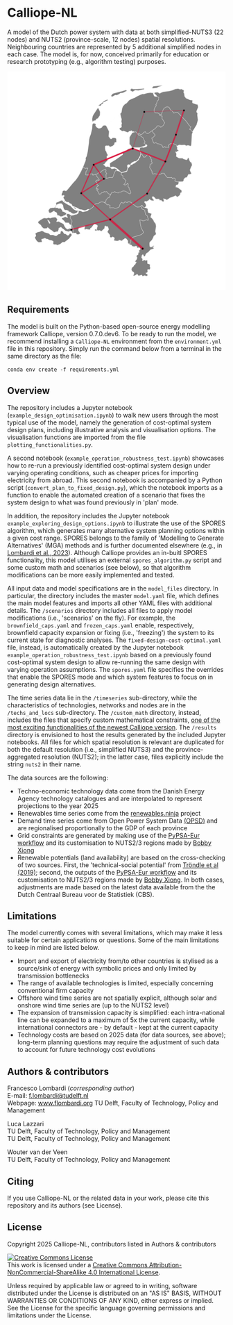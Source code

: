 # Calliope-NL
A model of the Dutch power system with data at both simplified-NUTS3 (22 nodes) and NUTS2 (province-scale, 12 nodes) spatial resolutions. Neighbouring countries are represented by 5 additional simplified nodes in each case. The model is, for now, conceived primarily for education or research prototyping (e.g., algorithm testing) purposes.

<img src="NL_grid_map.png" width="600">

## Requirements
The model is built on the Python-based open-source energy modelling framework Calliope, version 0.7.0.dev6. 
To be ready to run the model, we recommend installing a `Calliope-NL` environment from the `environment.yml` file in this repository. Simply run the command below from a terminal in the same directory as the file:

```
conda env create -f requirements.yml
```

## Overview
The repository includes a Jupyter notebook (`example_design_optimisation.ipynb`) to walk new users through the most typical use of the model, namely the generation of cost-optimal system design plans, including illustrative analysis and visualisation options. The visualisation functions are imported from the file `plotting_functionalities.py`. 

A second notebook (`example_operation_robustness_test.ipynb`) showcases how to re-run a previously identified cost-optimal system design under varying operating conditions, such as cheaper prices for importing electricity from abroad. This second notebook is accompanied by a Python script (`convert_plan_to_fixed_design.py`), which the notebook imports as a function to enable the automated creation of a scenario that fixes the system design to what was found previously in 'plan' mode. 

In addition, the repository includes the Jupyter notebook `example_exploring_design_options.ipynb` to illustrate the use of the SPORES algorithm, which generates many alternative system planning options within a given cost range. SPORES belongs to the family of 'Modelling to Generate Alternatives' (MGA) methods and is further documented elsewhere (e.g., in [Lombardi et al., 2023](https://doi.org/10.1016/j.apenergy.2023.121002)). Although Calliope provides an in-buitl SPORES functionality, this model utilises an external `spores_algorithm.py` script and some custom math and scenarios (see below), so that algorithm modifications can be more easily implemented and tested.

All input data and model specifications are in the `model_files` directory. In particular, the directory includes the master `model.yaml` file, which defines the main model features and imports all other YAML files with additional details. The `/scenarios` directory includes all files to apply model modifications (i.e., 'scenarios' on the fly). For example, the `brownfield_caps.yaml` and `frozen_caps.yaml` enable, respectively, brownfield capacity expansion or fixing (i.e., 'freezing') the system to its current state for diagnostic analyses. The `fixed-design-cost-optimal.yaml` file, instead, is automatically created by the Jupyter notebook `example_operation_robustness_test.ipynb` based on a previously found cost-optimal system design to allow re-running the same design with varying operation assumptions. The `spores.yaml` file specifies the overrides that enable the SPORES mode and which system features to focus on in generating design alternatives.

The time series data lie in the `/timeseries` sub-directory, while the characteristics of technologies, networks and nodes are in the `/techs_and_locs` sub-directory. The `/custom_math` directory, instead, includes the files that specify custom mathematical constraints, [one of the most exciting functionalities of the newest Calliope version](https://calliope.readthedocs.io/en/latest/user_defined_math/). The `/results` directory is envisioned to host the results generated by the included Jupyter notebooks. All files for which spatial resolution is relevant are duplicated for both the default resolution (i.e., simplified NUTS3) and the province-aggregated resolution (NUTS2); in the latter case, files explicitly include the string `nuts2` in their name.

The data sources are the following:
- Techno-economic technology data come from the Danish Energy Agency technology catalogues and are interpolated to represent projections to the year 2025
- Renewables time series come from the [renewables.ninja](www.renewables.ninja) project
- Demand time series come from Open Power System Data [(OPSD)](https://data.open-power-system-data.org/time_series/2020-10-06) and are regionalised proportionally to the GDP of each province
- Grid constraints are generated by making use of the [PyPSA-Eur workflow](https://github.com/pypsa/pypsa-eur) and its customisation to NUTS2/3 regions made by [Bobby Xiong](https://github.com/bobbyxng/kodekiste)
- Renewable potentials (land availability) are based on the cross-checking of two sources. First, the 'technical-social potential' from [Tröndle et al (2019)](https://zenodo.org/records/3244985); second, the outputs of the [PyPSA-Eur workflow](https://github.com/pypsa/pypsa-eur) and its customisation to NUTS2/3 regions made by [Bobby Xiong](https://github.com/bobbyxng/kodekiste). In both cases, adjustments are made based on the latest data available from the the Dutch Centraal Bureau voor de Statistiek (CBS).

## Limitations

The model currently comes with several limitations, which may make it less suitable for certain applications or questions. Some of the main limitations to keep in mind are listed below.
- Import and export of electricity from/to other countries is stylised as a source/sink of energy with symbolic prices and only limited by transmission bottlenecks
- The range of available technologies is limited, especially concerning conventional firm capacity
- Offshore wind time series are not spatially explicit, although solar and onshore wind time series are (up to the NUTS2 level)
- The expansion of transmission capacity is simplified: each intra-national line can be expanded to a maximum of 5x the current capacity, while international connectors are - by default - kept at the current capacity
- Technology costs are based on 2025 data (for data sources, see above); long-term planning questions may require the adjustment of such data to account for future technology cost evolutions

## Authors & contributors

Francesco Lombardi (_corresponding author_) </br>
E-mail: f.lombardi@tudelft.nl </br>
Webpage: www.flombardi.org
TU Delft, Faculty of Technology, Policy and Management </br>

Luca Lazzari </br>
TU Delft, Faculty of Technology, Policy and Management </br>
TU Delft, Faculty of Technology, Policy and Management </br>

Wouter van der Veen </br>
TU Delft, Faculty of Technology, Policy and Management </br>

## Citing
If you use Calliope-NL or the related data in your work, please cite this repository and its authors (see License).

## License
Copyright 2025 Calliope-NL, contributors listed in Authors & contributors

<a rel="license" href="http://creativecommons.org/licenses/by-nc-sa/4.0/"><img alt="Creative Commons License" style="border-width:0" src="https://i.creativecommons.org/l/by-nc-sa/4.0/88x31.png" /></a><br />This work is licensed under a <a rel="license" href="http://creativecommons.org/licenses/by-nc-sa/4.0/">Creative Commons Attribution-NonCommercial-ShareAlike 4.0 International License</a>.

Unless required by applicable law or agreed to in writing, software distributed under the License is distributed on an "AS IS" BASIS, WITHOUT WARRANTIES OR CONDITIONS OF ANY KIND, either express or implied. See the License for the specific language governing permissions and limitations under the License.

